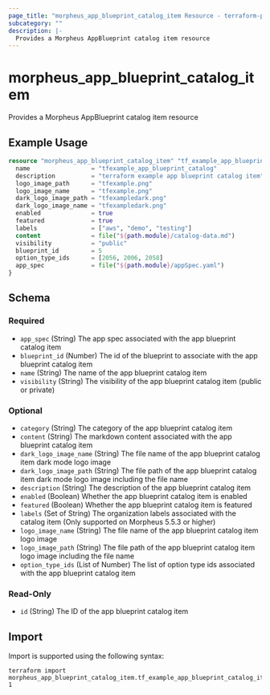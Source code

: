 ```yaml
---
page_title: "morpheus_app_blueprint_catalog_item Resource - terraform-provider-morpheus"
subcategory: ""
description: |-
  Provides a Morpheus AppBlueprint catalog item resource
---
```


# morpheus_app_blueprint_catalog_item

Provides a Morpheus AppBlueprint catalog item resource

## Example Usage

```terraform
resource "morpheus_app_blueprint_catalog_item" "tf_example_app_blueprint_catalog_item" {
  name                 = "tfexample_app_blueprint_catalog"
  description          = "terraform example app blueprint catalog item"
  logo_image_path      = "tfexample.png"
  logo_image_name      = "tfexample.png"
  dark_logo_image_path = "tfexampledark.png"
  dark_logo_image_name = "tfexampledark.png"
  enabled              = true
  featured             = true
  labels               = ["aws", "demo", "testing"]
  content              = file("${path.module}/catalog-data.md")
  visibility           = "public"
  blueprint_id         = 5
  option_type_ids      = [2056, 2006, 2058]
  app_spec             = file("${path.module}/appSpec.yaml")
}
```

<!-- schema generated by tfplugindocs -->
## Schema

### Required

- `app_spec` (String) The app spec associated with the app blueprint catalog item
- `blueprint_id` (Number) The id of the blueprint to associate with the app blueprint catalog item
- `name` (String) The name of the app blueprint catalog item
- `visibility` (String) The visibility of the app blueprint catalog item (public or private)

### Optional

- `category` (String) The category of the app blueprint catalog item
- `content` (String) The markdown content associated with the app blueprint catalog item
- `dark_logo_image_name` (String) The file name of the app blueprint catalog item dark mode logo image
- `dark_logo_image_path` (String) The file path of the app blueprint catalog item dark mode logo image including the file name
- `description` (String) The description of the app blueprint catalog item
- `enabled` (Boolean) Whether the app blueprint catalog item is enabled
- `featured` (Boolean) Whether the app blueprint catalog item is featured
- `labels` (Set of String) The organization labels associated with the catalog item (Only supported on Morpheus 5.5.3 or higher)
- `logo_image_name` (String) The file name of the app blueprint catalog item logo image
- `logo_image_path` (String) The file path of the app blueprint catalog item logo image including the file name
- `option_type_ids` (List of Number) The list of option type ids associated with the app blueprint catalog item

### Read-Only

- `id` (String) The ID of the app blueprint catalog item

## Import

Import is supported using the following syntax:

```shell
terraform import morpheus_app_blueprint_catalog_item.tf_example_app_blueprint_catalog_item 1
```
